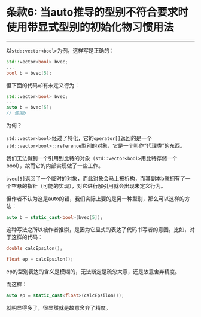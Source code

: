 # 条款6: 当auto推导的型别不符合要求时使用带显式型别的初始化物习惯用法

---

以`std::vector<bool>`为例，这样写是正确的：

```c++
std::vector<bool> bvec;
...
bool b = bvec[5];
```

但下面的代码却有未定义行为：

```c++
std::vector<bool> bvec;
...
auto b = bvec[5];
// 使用b
```

为何？

`std::vector<bool>`经过了特化，它的`operator[]`返回的是一个`std::vector<bool>::reference`型别的对象，它是一个叫作“代理类”的东西。

我们无法得到一个引用到比特的对象（`std::vector<bool>`用比特存储一个bool），故而它的内部实现做了一些工作。

`bvec[5]`返回了一个临时的对象，而此对象会马上被析构，而其副本b就拥有了一个空悬的指针（可能的实现），对它进行解引用就会出现未定义行为。

但作者不认为这是auto的错，我们实际上要的是另一种型别，那么可以这样的方法：

```c++
auto b = static_cast<bool>(bvec[5]);
```

这种写法之所以被作者推崇，是因为它显式的表达了代码书写者的意图。比如，对于这样的代码：

```c++
double calcEpsilon();

float ep = calcEpsilon();
```

ep的型别表达的含义是模糊的，无法断定是疏忽大意，还是故意舍弃精度。

而这样：

```c++
auto ep = static_cast<float>(calcEpsilon());
```

就明显得多了，很显然就是故意舍弃了精度。